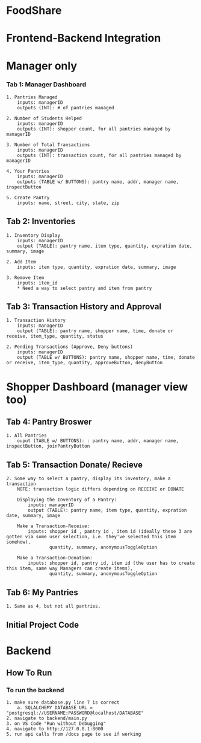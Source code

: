 # FoodShare

# Frontend-Backend Integration

# Manager only 
### Tab 1: Manager Dashboard
    1. Pantries Managed
        inputs: managerID
        outputs (INT): # of pantries managed

    2. Number of Students Helped
        inputs: managerID
        outputs (INT): shopper count, for all pantries managed by managerID

    3. Number of Total Transactions
        inputs: managerID
        outputs (INT): transaction count, for all pantries managed by managerID

    4. Your Pantries
        inputs: managerID
        outputs (TABLE w/ BUTTONS): pantry name, addr, manager name, inspectButton

    5. Create Pantry
        inputs: name, street, city, state, zip
        


## Tab 2: Inventories
    1. Inventory Display
        inputs: managerID   
        output (TABLE): pantry name, item type, quantity, expration date, summary, image 

    2. Add Item
        inputs: item type, quantity, expration date, summary, image
    
    3. Remove Item
        inputs: item_id
        * Need a way to select pantry and item from pantry

## Tab 3: Transaction History and Approval
    1. Transaction History
        inputs: managerID   
        output (TABLE): pantry name, shopper name, time, donate or receive, item_type, quantity, status
       
    2. Pending Transactions (Approve, Deny buttons)
        inputs: managerID   
        output (TABLE w/ BUTTONS): pantry name, shopper name, time, donate or receive, item_type, quantity, approveButton, denyButton
       

# Shopper Dashboard (manager view too)
## Tab 4: Pantry Broswer
    1. All Pantries
        ouput (TABLE w/ BUTTONS): : pantry name, addr, manager name, inspectButton, joinPantryButton

## Tab 5: Transaction Donate/ Recieve
    2. Some way to select a pantry, display its inventory, make a transaction
        NOTE: transaction logic differs depending on RECEIVE or DONATE

        Displaying the Inventory of a Pantry:
            inputs: managerID   
            output (TABLE): pantry name, item type, quantity, expration date, summary, image 

        Make a Transaction-Receive:
            inputs: shopper id , pantry id , item id (ideally these 3 are gotten via some user selection, i.e. they've selected this item somehow),
                    quantity, summary, anonymousToggleOption
  
        Make a Transaction-Donation:
            inputs: shopper id, pantry id, item id (the user has to create this item, same way Managers can create items),
                    quantity, summary, anonymousToggleOption

## Tab 6: My Pantries
    1. Same as 4, but not all pantries.

## Initial Project Code

# Backend
## How To Run
### To run the backend
    1. make sure database.py line 7 is correct
        a. SQLALCHEMY_DATABASE_URL = "postgresql://USERNAME:PASSWORD@localhost/DATABASE"
    2. navigate to backend/main.py
    3. on VS Code "Run without Debugging"
    4. navigate to http://127.0.0.1:8000
    5. run api calls from /docs page to see if working
